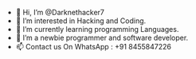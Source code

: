 - 👋 Hi, I’m @Darknethacker7
- 👀 I’m interested in Hacking and Coding.
- 🌱 I’m currently learning programming Languages.
- 💞️ I’m a newbie programmer and software developer.
- 📫 Contact us On WhatsApp : +91 8455847226

<!---
Darknethacker7/Darknethacker7 is a ✨ special ✨ repository because its `README.md` (this file) appears on your GitHub profile.
You can click the Preview link to take a look at your changes.
--->
